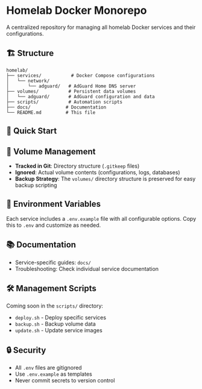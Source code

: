 # Homelab Docker Monorepo

A centralized repository for managing all homelab Docker services and their configurations.

## 🏗️ Structure

```
homelab/
├── services/           # Docker Compose configurations
│   └── network/
│       └── adguard/   # AdGuard Home DNS server
├── volumes/           # Persistent data volumes
│   └── adguard/       # AdGuard configuration and data
├── scripts/           # Automation scripts
├── docs/             # Documentation
└── README.md         # This file
```

## 🚀 Quick Start



## 📁 Volume Management

- **Tracked in Git**: Directory structure (`.gitkeep` files)
- **Ignored**: Actual volume contents (configurations, logs, databases)
- **Backup Strategy**: The `volumes/` directory structure is preserved for easy backup scripting

## 🔧 Environment Variables

Each service includes a `.env.example` file with all configurable options. Copy this to `.env` and customize as needed.

## 📚 Documentation

- Service-specific guides: `docs/`
- Troubleshooting: Check individual service documentation

## 🛠️ Management Scripts

Coming soon in the `scripts/` directory:
- `deploy.sh` - Deploy specific services
- `backup.sh` - Backup volume data
- `update.sh` - Update service images

## 🔒 Security

- All `.env` files are gitignored
- Use `.env.example` as templates
- Never commit secrets to version control